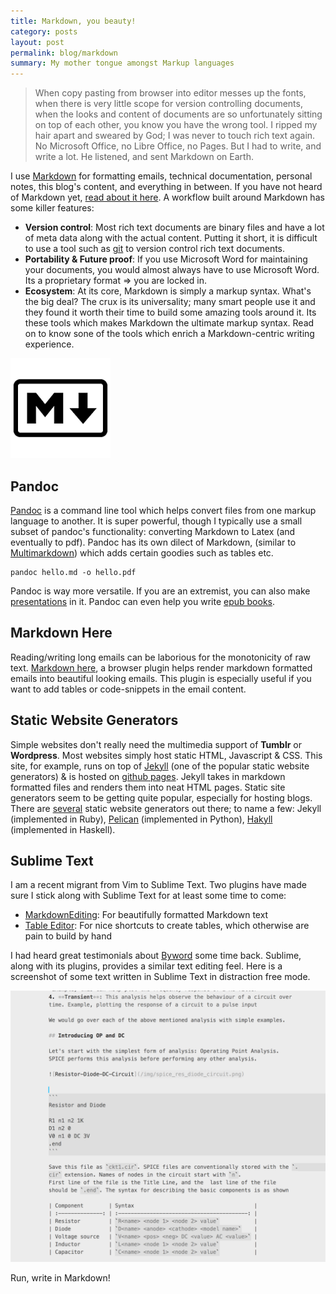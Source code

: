 ```yaml
---
title: Markdown, you beauty!
category: posts
layout: post
permalink: blog/markdown
summary: My mother tongue amongst Markup languages
---
```



> When copy pasting from browser into editor messes up the fonts, when there is very little scope for version controlling documents, when the looks and content of documents are so unfortunately sitting on top of each other, you know you have the wrong tool. I ripped my hair apart and sweared by God; I was never to touch rich text again. No Microsoft Office, no Libre Office, no Pages. But I had to write, and write a lot. He listened, and sent Markdown on Earth.

I use [Markdown](http://daringfireball.net/projects/markdown/) for formatting emails, technical documentation, personal notes, this blog's content, and everything in between. If you have not heard of Markdown yet, [read about it here](http://readwrite.com/2012/04/17/why-you-need-to-learn-markdown). A workflow built around Markdown has some killer features:

- **Version control**: Most rich text documents are binary files and have a lot of meta data along with the actual content. Putting it short, it is difficult to use a tool such as [git](http://git-scm.com/) to version control rich text documents.
- **Portability & Future proof**: If you use Microsoft Word for maintaining your documents, you would almost always have to use Microsoft Word. Its a proprietary format => you are locked in.
- **Ecosystem**: At its core, Markdown is simply a markup syntax. What's the big deal? The crux is its universality; many smart people use it and they found it worth their time to build some amazing tools around it. Its these tools which makes Markdown the ultimate markup syntax. Read on to know sone of the tools which enrich a Markdown-centric writing experience.

![Markdown Logo](/img/markdown-logo.png)

## Pandoc

[Pandoc](http://johnmacfarlane.net/pandoc/) is a command line tool which helps convert files from one markup language to another. It is super powerful, though I typically use a small subset of pandoc's functionality: converting Markdown to Latex (and eventually to pdf). Pandoc has its own dilect of Markdown, (similar to [Multimarkdown](http://fletcherpenney.net/multimarkdown/)) which adds certain goodies such as tables etc.

```console
pandoc hello.md -o hello.pdf
```

Pandoc is way more versatile. If you are an extremist, you can also make [presentations](http://johnmacfarlane.net/pandoc/demo/example9/producing-slide-shows-with-pandoc.html) in it. Pandoc can even help you write [epub books](http://johnmacfarlane.net/pandoc/epub.html).

## Markdown Here

Reading/writing long emails can be laborious for the monotonicity of raw text. [Markdown here](http://markdown-here.com/), a browser plugin helps render markdown formatted emails into beautiful looking emails. This plugin is especially useful if you want to add tables or code-snippets in the email content.

## Static Website Generators

Simple websites don't really need the multimedia support of **Tumblr** or **Wordpress**. Most websites simply host static HTML, Javascript & CSS. This site, for example, runs on top of [Jekyll](http://jekyllrb.com) (one of the popular static website generators) & is hosted on [github pages](https://pages.github.com). Jekyll takes in markdown formatted files and renders them into neat HTML pages. Static site generators seem to be getting quite popular, especially for hosting blogs. There are [several](https://staticsitegenerators.net) static website generators out there; to name a few: Jekyll (implemented in Ruby), [Pelican](http://getpelican.com) (implemented in Python), [Hakyll](http://jaspervdj.be/hakyll/) (implemented in Haskell).

## Sublime Text

I am a recent migrant from Vim to Sublime Text. Two plugins have made sure I stick along with Sublime Text for at least some time to come:

- [MarkdownEditing](https://sublime.wbond.net/packages/MarkdownEditing): For beautifully formatted Markdown text
- [Table Editor](https://github.com/vkocubinsky/SublimeTableEditor): For nice shortcuts to create tables, which otherwise are pain to build by hand

I had heard great testimonials about [Byword](http://bywordapp.com/) some time back. Sublime, along with its plugins, provides a similar text editing feel. Here is a screenshot of some text written in Sublime Text in distraction free mode.

![Sublime Screenshot](/img/sublime-screenshot.png)

Run, write in Markdown!